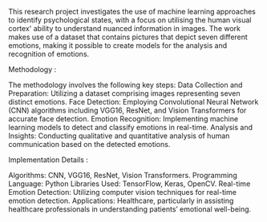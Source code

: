 This research project investigates the use of machine learning approaches to identify psychological states, with a focus on utilising the human visual cortex' ability to understand nuanced information in images. 
The work makes use of a dataset that contains pictures that depict seven different emotions, making it possible to create models for the analysis and recognition of emotions.

Methodology :

The methodology involves the following key steps:
Data Collection and Preparation: Utilizing a dataset comprising images representing seven distinct emotions.
Face Detection: Employing Convolutional Neural Network (CNN) algorithms including VGG16, ResNet, and Vision Transformers for accurate face detection.
Emotion Recognition: Implementing machine learning models to detect and classify emotions in real-time.
Analysis and Insights: Conducting qualitative and quantitative analysis of human communication based on the detected emotions.

Implementation Details :

Algorithms: CNN, VGG16, ResNet, Vision Transformers.
Programming Language: Python
Libraries Used: TensorFlow, Keras, OpenCV.
Real-time Emotion Detection: Utilizing computer vision techniques for real-time emotion detection.
Applications: Healthcare, particularly in assisting healthcare professionals in understanding patients’ emotional well-being.

